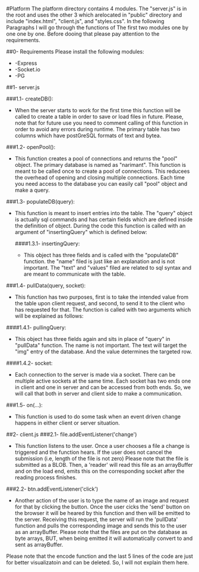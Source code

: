 #Platform
The platform directory contains 4 modules. The "server.js" is in the root and uses the other 3 which arelocated in "public" directory and include "index.html", "client.js", and "styles.css". In the following Paragraphs I will go through the functions of The first two modules one by one one by one.
Before dooing that please pay attention to the requirements.

##0- Requirements
Please install the following modules:

- -Express
- -Socket.io
- -PG 

##1- server.js

###1.1- createDB():
- When the server starts to work for the first time this function will be called to create a table in order to save or load files in future. Please, note that for future use you need to comment calling of this function in order to avoid any errors during runtime. The primary table has two columns which have postGreSQL formats of text and bytea.

###1.2- openPool():
- This function creates a pool of connections and returns the "pool" object. The primary database is named as "narimant". This function is meant to be called once to create a pool of connections. This reducees the overhead of opening and closing multiple connections. Each time you need access to the database you can easily call "pool" object and make a query. 

###1.3- populateDB(query): 
- This function is meant to insert entries into the table. The "query" object is actually sql commands and has certain fields which are defined inside the definition of object. During the code this function is called with an argument of "insertingQuery" which is defined below:

  ####1.3.1- insertingQuery: 
  - This object has three fields and is called with the "populateDB" function. the "name" filed is just like an explanation and is not important. The "text" and "values" filed are related to sql syntax and are meant to communicate with the table. 

###1.4- pullData(query, socket):
- This function has two purposes, first is to take the intended value from the table upon client request, and second, to send it to the client who has requested for that. The function is called with two arguments which will be explained as follows:

 ####1.4.1- pullingQuery: 
 - This object has three fields again and sits in place of "query" in "pullData" function. The name is not important. The text will target the "img" entry of the database. And the value determines the targeted row. 

 ####1.4.2- socket: 
 - Each connection to the server is made via a socket. There can be multiple active sockets at the same time. Each socket has two ends one in client and one in server and can be accessed from both ends. So, we will call that both in server and client side to make a communication.

###1.5- on(...): 
 - This function is used to do some task when an event driven change happens in either client or server situation.

##2- client.js
###2.1- file.addEventListener('change')
 - This function listens to the user. Once a user chooses a file a change is triggered and the function hears. If the user does not cancel the submission (i.e, length of the file is not zero) Please note that the file is submitted as a BLOB. Then, a 'reader' will read this file as an arrayBuffer and on the load end, emits this on the corresponding socket after the reading process finishes.

###2.2- btn.addEventListener('click')
- Another action of the user is to type the name of an image and request for that by clicking the button. Once the user cicks the 'send' button on the browser it will be heared by this function and then will be emitted to the server. Receiving this request, the server will run the 'pullData' function and pulls the corresponding image and sends this to the user as an arrayBuffer. Please note that the files are put on the database as byte arrays, BUT, when being emitted it will automatically convert to and sent as arrayBuffer. 

Please note that the encode function and the last 5 lines of the code are just for better visualizatoin and can be deleted. So, I will not explain them here.   